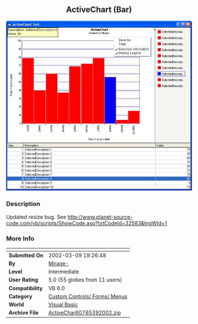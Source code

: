 ﻿<div align="center">

## ActiveChart \(Bar\)

<img src="PIC200238619212748.jpg">
</div>

### Description

Updated resize bug. See http://www.planet-source-code.com/vb/scripts/ShowCode.asp?txtCodeId=32583&lngWId=1
 
### More Info
 


<span>             |<span>
---                |---
**Submitted On**   |2002-03-09 19:26:48
**By**             |[Mirage\-](https://github.com/Planet-Source-Code/PSCIndex/blob/master/ByAuthor/mirage.md)
**Level**          |Intermediate
**User Rating**    |5.0 (55 globes from 11 users)
**Compatibility**  |VB 6\.0
**Category**       |[Custom Controls/ Forms/  Menus](https://github.com/Planet-Source-Code/PSCIndex/blob/master/ByCategory/custom-controls-forms-menus__1-4.md)
**World**          |[Visual Basic](https://github.com/Planet-Source-Code/PSCIndex/blob/master/ByWorld/visual-basic.md)
**Archive File**   |[ActiveChar60765392002\.zip](https://github.com/Planet-Source-Code/mirage-activechart-bar__1-32453/archive/master.zip)









